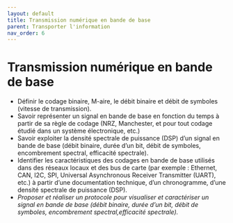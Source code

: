 ```yaml
---
layout: default
title: Transmission numérique en bande de base
parent: Transporter l'information
nav_order: 6
---
```




# Transmission numérique en bande de base

- Définir le codage binaire, M-aire, le débit binaire et débit de symboles (vitesse de transmission).
- Savoir représenter un signal en bande de base en fonction du temps à partir de sa règle de codage (NRZ, Manchester, et pour tout codage étudié dans un système électronique, etc.)
- Savoir exploiter la densité spectrale de puissance (DSP) d’un signal en bande de base (débit binaire, durée d’un bit, débit de symboles, encombrement spectral, efficacité spectrale).
- Identifier les caractéristiques des codages en bande de base utilisés dans des réseaux locaux et des bus de carte (par exemple : Ethernet, CAN, I2C, SPI, Universal Asynchronous Receiver Transmitter (UART), etc.) à partir d’une documentation technique, d’un chronogramme, d’une densité spectrale de puissance (DSP).
- *Proposer et réaliser un protocole pour visualiser et caractériser un signal en bande de base (débit binaire, durée d’un bit, débit de symboles, encombrement spectral,efficacité spectrale).*


